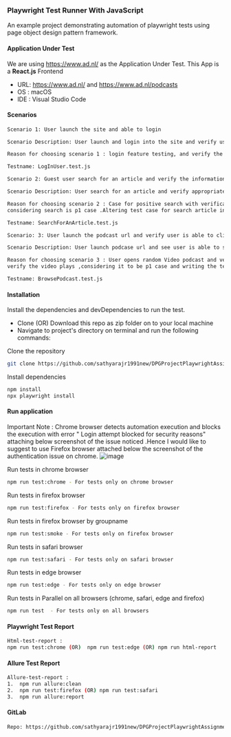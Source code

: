 ### Playwright Test Runner With JavaScript

An example project demonstrating automation of playwright tests using page object design pattern framework.

#### Application Under Test

We are using https://www.ad.nl/ as the Application Under Test. This App is a **React.js** Frontend

- URL: https://www.ad.nl/ and https://www.ad.nl/podcasts
- OS : macOS 
- IDE : Visual Studio Code
 
#### Scenarios

```bash
Scenario 1: User launch the site and able to login

Scenario Description: User launch and login into the site and verify user is able to login to the application.

Reason for choosing scenario 1 : login feature testing, and verify the user is logged in right - its priority p0 case

Testname: LogInUser.test.js
```
 
```bash
Scenario 2: Guest user search for an article and verify the information

Scenario Description: User search for an article and verify appropriate message is displayed for searched article, and verify the serached item list is present

Reason for choosing scenario 2 : Case for positive search with verification of searched list 
considering search is p1 case .Altering test case for search article in testData will make the test case reusable to search any article 

Testname: SearchForAnArticle.test.js
```

```bash
Scenario: 3: User launch the podcast url and verify user is able to click and see random podcast videos

Scenario Description: User launch podcase url and see user is able to see podcast videos 

Reason for choosing scenario 3 : User opens random Video podcast and verify the page is landed into randomly chosen podcast 
verify the video plays ,considering it to be p1 case and writing the tets case generically to work for any random podcast .improves the test case usability 

Testname: BrowsePodcast.test.js
```

#### Installation

Install the dependencies and devDependencies to run the test.

- Clone (OR) Download this repo as zip folder on to your local machine
- Navigate to project's directory on terminal and run the following commands:

Clone the repository

```bash
git clone https://github.com/sathyarajr1991new/DPGProjectPlaywrightAssignment.git
```

Install dependencies

```bash
npm install
npx playwright install
```

#### Run application
Important Note :  Chrome browser detects automation execution and blocks the execution with error " Login attempt blocked for security reasons" 
attaching below screenshot of the issue noticed .Hence I would like to suggest to use Firefox browser
attached below the screenshot of the authentication issue on chrome.
![image](https://github.com/sathyarajr1991new/DPGProjectPlaywrightAssignment/assets/134686219/cf7347b8-695d-448a-a7df-f7a72fa88c26)


Run tests in chrome browser

```bash
npm run test:chrome - For tests only on chrome browser
```

Run tests in firefox browser

```bash
npm run test:firefox - For tests only on firefox browser
```

Run tests in firefox browser by groupname

```bash
npm run test:smoke - For tests only on firefox browser
```

Run tests in safari browser

```bash
npm run test:safari - For tests only on safari browser
```

Run tests in edge browser

```bash
npm run test:edge - For tests only on edge browser
```

Run tests in Parallel on all browsers (chrome, safari, edge and firefox)

```bash
npm run test  - For tests only on all browsers
```

#### Playwright Test Report 

```bash
Html-test-report :
npm run test:chrome (OR)  npm run test:edge (OR) npm run html-report
```

#### Allure Test Report

```bash
Allure-test-report :
1.	npm run allure:clean
2.	npm run test:firefox (OR) npm run test:safari
3.	npm run allure:report
```

#### GitLab

```bash
Repo: https://github.com/sathyarajr1991new/DPGProjectPlaywrightAssignment.git
```
